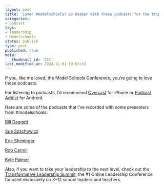 ```yaml
---
layout: post
title: 'Loved #modelschools? Go deeper with these podcasts for the trip home!'
categories:
- podcast
tags:
- leadership
- Modelschools
status: publish
type: post
published: true
meta:
  _thumbnail_id: '221'
last_modified_at: 2024-11-01 19:03:53
---
```


If you, like me loved, the Model Schools Conference, you’re going to love these podcasts.


For listening to podcasts, I’d recommend 
[Overcast](https://appsto.re/us/jhe90.i) for iPhone or 
[Podcast Addict](https://play.google.com/store/apps/details?id=com.bambuna.podcastaddict) for Android.


Here are some of the podcasts that I’ve recorded with some presenters from #modelschools:


[Bill Daggett](http://www.transformativeprincipal.org/?s=Bill+daggett)


[Sue Szachowicz](http://www.transformativeprincipal.org/?s=Sue+Szachowicz)


[Eric Sheninger](http://www.transformativeprincipal.org/?s=Eric+Sheninger)


[Rob Carroll](http://www.transformativeprincipal.org/?s=Rob+Carroll)


[Kyle Palmer](http://www.transformativeprincipal.org/?s=Kyle+Palmer)


Also, if you want to take your leadership to the next level, check out the 
[Transformative Leadership Summit](https://gc319.isrefer.com/go/tls/jethrojones/blog%20/), the #1 Online Leadership Conference focused exclusively on K–12 school leaders and teachers.
